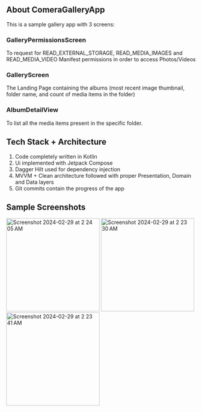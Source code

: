 ## About ComeraGalleryApp
This is a sample gallery app with 3 screens:

### GalleryPermissionsScreen
To request for READ_EXTERNAL_STORAGE, READ_MEDIA_IMAGES and READ_MEDIA_VIDEO Manifest permissions in order to access Photos/Videos

### GalleryScreen
The Landing Page containing the albums (most recent image thumbnail, folder name, and count of media items in the folder)

### AlbumDetailView
To list all the media items present in the specific folder.

## Tech Stack + Architecture
1. Code completely written in Kotlin
2. Ui implemented with Jetpack Compose
3. Dagger Hilt used for dependency injection
4. MVVM + Clean architecture followed with proper Presentation, Domain and Data layers
5. Git commits contain the progress of the app

## Sample Screenshots

<img width="248" alt="Screenshot 2024-02-29 at 2 24 05 AM" src="https://github.com/mquibtiya/ComeraGalleryApp/assets/83032588/8f6da86c-e235-4976-b1fb-0ad46c1fc45c">

<img width="248" alt="Screenshot 2024-02-29 at 2 23 30 AM" src="https://github.com/mquibtiya/ComeraGalleryApp/assets/83032588/99db538d-2f91-46d8-9edd-61c615c70524">

<img width="248" alt="Screenshot 2024-02-29 at 2 23 41 AM" src="https://github.com/mquibtiya/ComeraGalleryApp/assets/83032588/30a98131-e019-4c9c-8b9d-f6e63149f634">
